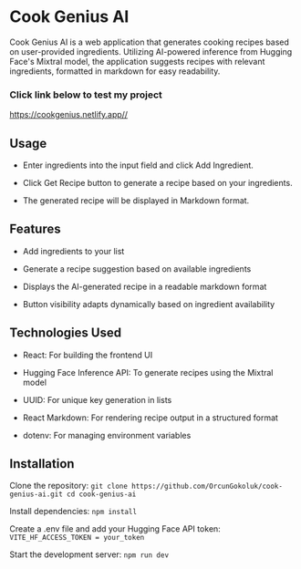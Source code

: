 # Cook Genius AI

Cook Genius AI is a web application that generates cooking recipes based on user-provided ingredients. Utilizing AI-powered inference from Hugging Face's Mixtral model, the application suggests recipes with relevant ingredients, formatted in markdown for easy readability.

### Click link below to test my project
<https://cookgenius.netlify.app//>

## Usage

- Enter ingredients into the input field and click Add Ingredient.

- Click Get Recipe button to generate a recipe based on your ingredients.

- The generated recipe will be displayed in Markdown format.

## Features

- Add ingredients to your list

- Generate a recipe suggestion based on available ingredients

- Displays the AI-generated recipe in a readable markdown format

- Button visibility adapts dynamically based on ingredient availability

## Technologies Used

- React: For building the frontend UI

- Hugging Face Inference API: To generate recipes using the Mixtral model

- UUID: For unique key generation in lists

- React Markdown: For rendering recipe output in a structured format

- dotenv: For managing environment variables

## Installation

Clone the repository:
``` git clone https://github.com/OrcunGokoluk/cook-genius-ai.git cd cook-genius-ai ```

Install dependencies:
``` npm install ```

Create a .env file and add your Hugging Face API token:
``` VITE_HF_ACCESS_TOKEN = your_token ```

Start the development server:
``` npm run dev ```

